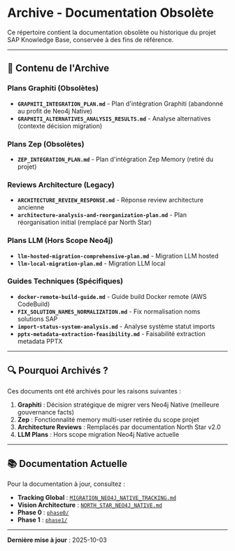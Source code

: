 # Archive - Documentation Obsolète

Ce répertoire contient la documentation obsolète ou historique du projet SAP Knowledge Base, conservée à des fins de référence.

---

## 📁 Contenu de l'Archive

### Plans Graphiti (Obsolètes)
- **`GRAPHITI_INTEGRATION_PLAN.md`** - Plan d'intégration Graphiti (abandonné au profit de Neo4j Native)
- **`GRAPHITI_ALTERNATIVES_ANALYSIS_RESULTS.md`** - Analyse alternatives (contexte décision migration)

### Plans Zep (Obsolètes)
- **`ZEP_INTEGRATION_PLAN.md`** - Plan d'intégration Zep Memory (retiré du projet)

### Reviews Architecture (Legacy)
- **`ARCHITECTURE_REVIEW_RESPONSE.md`** - Réponse review architecture ancienne
- **`architecture-analysis-and-reorganization-plan.md`** - Plan réorganisation initial (remplacé par North Star)

### Plans LLM (Hors Scope Neo4j)
- **`llm-hosted-migration-comprehensive-plan.md`** - Migration LLM hosted
- **`llm-local-migration-plan.md`** - Migration LLM local

### Guides Techniques (Spécifiques)
- **`docker-remote-build-guide.md`** - Guide build Docker remote (AWS CodeBuild)
- **`FIX_SOLUTION_NAMES_NORMALIZATION.md`** - Fix normalisation noms solutions SAP
- **`import-status-system-analysis.md`** - Analyse système statut imports
- **`pptx-metadata-extraction-feasibility.md`** - Faisabilité extraction metadata PPTX

---

## 🔍 Pourquoi Archivés ?

Ces documents ont été archivés pour les raisons suivantes :

1. **Graphiti** : Décision stratégique de migrer vers Neo4j Native (meilleure gouvernance facts)
2. **Zep** : Fonctionnalité memory multi-user retirée du scope projet
3. **Architecture Reviews** : Remplacés par documentation North Star v2.0
4. **LLM Plans** : Hors scope migration Neo4j Native actuelle

---

## 📚 Documentation Actuelle

Pour la documentation à jour, consultez :

- **Tracking Global** : [`MIGRATION_NEO4J_NATIVE_TRACKING.md`](../MIGRATION_NEO4J_NATIVE_TRACKING.md)
- **Vision Architecture** : [`NORTH_STAR_NEO4J_NATIVE.md`](../NORTH_STAR_NEO4J_NATIVE.md)
- **Phase 0** : [`phase0/`](../phase0/)
- **Phase 1** : [`phase1/`](../phase1/)

---

**Dernière mise à jour** : 2025-10-03
